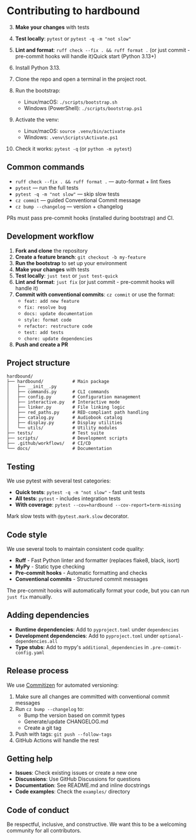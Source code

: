 # Contributing to hardbound

3. **Make your changes** with tests
4. **Test locally**: `pytest` or `pytest -q -m "not slow"`
5. **Lint and format**: `ruff check --fix . && ruff format .` (or just commit - pre-commit hooks will handle it)Quick start (Python 3.13+)

1. Install Python 3.13.
2. Clone the repo and open a terminal in the project root.
3. Run the bootstrap:
   - Linux/macOS: `./scripts/bootstrap.sh`
   - Windows (PowerShell): `./scripts/bootstrap.ps1`
4. Activate the venv:
   - Linux/macOS: `source .venv/bin/activate`
   - Windows: `.venv\Scripts\Activate.ps1`
5. Check it works: `pytest -q` (or `python -m pytest`)

## Common commands

- `ruff check --fix . && ruff format .` — auto-format + lint fixes
- `pytest` — run the full tests
- `pytest -q -m "not slow"` — skip slow tests
- `cz commit` — guided Conventional Commit message
- `cz bump --changelog` — version + changelog

PRs must pass pre-commit hooks (installed during bootstrap) and CI.

## Development workflow

1. **Fork and clone** the repository
2. **Create a feature branch**: `git checkout -b my-feature`
3. **Run the bootstrap** to set up your environment
4. **Make your changes** with tests
5. **Test locally**: `just test` or `just test-quick`
6. **Lint and format**: `just fix` (or just commit - pre-commit hooks will handle it)
7. **Commit with conventional commits**: `cz commit` or use the format:
   - `feat: add new feature`
   - `fix: resolve bug`
   - `docs: update documentation`
   - `style: format code`
   - `refactor: restructure code`
   - `test: add tests`
   - `chore: update dependencies`
8. **Push and create a PR**

## Project structure

```
hardbound/
├── hardbound/           # Main package
│   ├── __init__.py
│   ├── commands.py      # CLI commands
│   ├── config.py        # Configuration management
│   ├── interactive.py   # Interactive mode
│   ├── linker.py        # File linking logic
│   ├── red_paths.py     # RED-compliant path handling
│   ├── catalog.py       # Audiobook catalog
│   ├── display.py       # Display utilities
│   └── utils/           # Utility modules
├── tests/               # Test suite
├── scripts/             # Development scripts
├── .github/workflows/   # CI/CD
└── docs/                # Documentation
```

## Testing

We use pytest with several test categories:

- **Quick tests**: `pytest -q -m "not slow"` - fast unit tests
- **All tests**: `pytest` - includes integration tests
- **With coverage**: `pytest --cov=hardbound --cov-report=term-missing`

Mark slow tests with `@pytest.mark.slow` decorator.

## Code style

We use several tools to maintain consistent code quality:

- **Ruff** - Fast Python linter and formatter (replaces flake8, black, isort)
- **MyPy** - Static type checking
- **Pre-commit hooks** - Automatic formatting and checks
- **Conventional commits** - Structured commit messages

The pre-commit hooks will automatically format your code, but you can run `just fix` manually.

## Adding dependencies

- **Runtime dependencies**: Add to `pyproject.toml` under `dependencies`
- **Development dependencies**: Add to `pyproject.toml` under `optional-dependencies.all`
- **Type stubs**: Add to mypy's `additional_dependencies` in `.pre-commit-config.yaml`

## Release process

We use [Commitizen](https://commitizen-tools.github.io/commitizen/) for automated versioning:

1. Make sure all changes are committed with conventional commit messages
2. Run `cz bump --changelog` to:
   - Bump the version based on commit types
   - Generate/update CHANGELOG.md
   - Create a git tag
3. Push with tags: `git push --follow-tags`
4. GitHub Actions will handle the rest

## Getting help

- **Issues**: Check existing issues or create a new one
- **Discussions**: Use GitHub Discussions for questions
- **Documentation**: See README.md and inline docstrings
- **Code examples**: Check the `examples/` directory

## Code of conduct

Be respectful, inclusive, and constructive. We want this to be a welcoming community for all contributors.